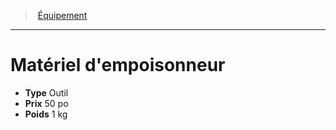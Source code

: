 ﻿---
!EquipmentItem
Type: Outil
Price: 50 po
Weight: 1 kg
Id: equipment_hd.md#matériel-dempoisonneur
ParentLink: equipment_hd.md#Équipement
Name: Matériel d'empoisonneur
ParentName: Équipement
NameLevel: 1
Attributes:
  Name: Matériel d'empoisonneur
  Markdown: >+
    # <!--Name-->Matériel d'empoisonneur<!--/Name-->


    - **Type** <!--Type-->Outil<!--/Type-->

    - **Prix** <!--Price-->50 po<!--/Price-->

    - **Poids** <!--Weight-->1 kg<!--/Weight-->

  Type: Outil
  Price: 50 po
  Weight: 1 kg
AttributesDictionary: >+
  Name: Matériel d'empoisonneur

  Markdown: >+

    # <!--Name-->Matériel d'empoisonneur<!--/Name-->





    - **Type** <!--Type-->Outil<!--/Type-->



    - **Prix** <!--Price-->50 po<!--/Price-->



    - **Poids** <!--Weight-->1 kg<!--/Weight-->



  Type: Outil

  Price: 50 po

  Weight: 1 kg

---
> [Équipement](hd_equipment.md)

---

# Matériel d'empoisonneur

- **Type** Outil
- **Prix** 50 po
- **Poids** 1 kg

